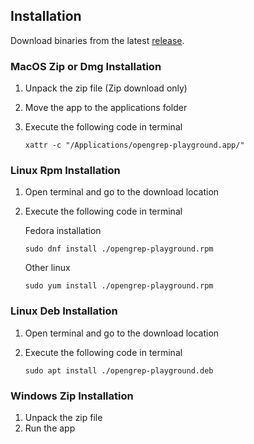 ## Installation

Download binaries from the latest [release](https://github.com/opengrep/opengrep-playground/releases).

### MacOS Zip or Dmg Installation

1. Unpack the zip file (Zip download only)
2. Move the app to the applications folder
3. Execute the following code in terminal

    ``` shell
    xattr -c "/Applications/opengrep-playground.app/"
    ```

### Linux Rpm Installation

1. Open terminal and go to the download location
2. Execute the following code in terminal

    Fedora installation
    ``` shell
    sudo dnf install ./opengrep-playground.rpm
    ```

    Other linux
    ``` shell
    sudo yum install ./opengrep-playground.rpm
    ```

### Linux Deb Installation

1. Open terminal and go to the download location
2. Execute the following code in terminal

    ``` shell
    sudo apt install ./opengrep-playground.deb
    ```

### Windows Zip Installation

1. Unpack the zip file
2. Run the app
